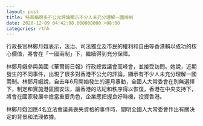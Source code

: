 ```yaml
---
layout: post
title: 特首稱很多不公允評論顯示不少人未充分理解一國兩制
date: 2020-12-09 04:42:08.000000000 +08:00
categories: rthk
---
```


行政長官林鄭月娥表示，法治、司法獨立及市民的權利和自由等香港賴以成功的核心價值，將會在「一國兩制」下，繼續得到充分保障。

林鄭月娥參與美國《華爾街日報》行政總裁議會高峰會，並接受訪問。她說，近期發生的不同事件，出現了很多對香港不公允的評論，顯示有不少人未充分理解一國兩制。林鄭月娥說，自去年6月開始發生的連月暴動，全國人大常委會在別無選擇下，制定和實施港區國安法，讓香港的法紀和秩序得以恢復，香港在中央支持下，將會在國家發展中擔當重要角色，企業應把握良好時機，投資香港。

林鄭月娥回應4名立法會議員喪失資格的事件時，闡明全國人大常委會作出有關決定的背景和法理依據。
